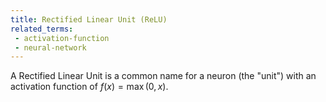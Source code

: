 ```yaml
---
title: Rectified Linear Unit (ReLU)
related_terms:
 - activation-function
 - neural-network
---
```

A Rectified Linear Unit is a common name for a neuron (the "unit")
with an activation function of $f(x) = \max(0,x)$.
